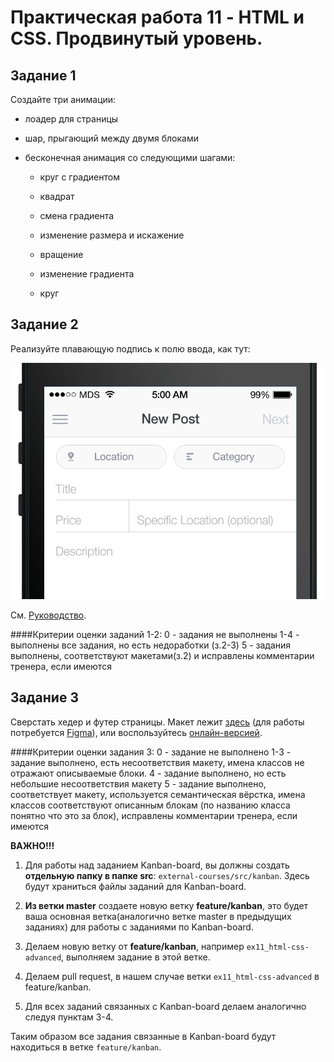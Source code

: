 # Практическая работа 11 - HTML и CSS. Продвинутый уровень.

## Задание 1

Создайте три анимации:

-   лоадер для страницы

-   шар, прыгающий между двумя блоками

-   бесконечная анимация со следующими шагами:

    -   круг с градиентом

    -   квадрат

    -   смена градиента

    -   изменение размера и искажение

    -   вращение

    -   изменение градиента

    -   круг

## Задание 2

Реализуйте плавающую подпись к полю ввода, как тут:

![Макет](assets/images/form-animation-_gif_.gif)

См. [Руководство](https://snook.ca/archives/html_and_css/floated-label-pattern-css).

####Критерии оценки заданий 1-2: 
0 - задания не выполнены
1-4 - выполнены все задания, но есть недоработки (з.2-3)
5 - задания выполнены, соответствуют макетами(з.2) и исправлены комментарии тренера, если имеются

## Задание 3
Сверстать хедер и футер страницы. Макет лежит [здесь](assets/images/Kanban.fig) (для работы потребуется [Figma](https://figma.com)), или воспользуйтесь  [онлайн-версией](https://www.figma.com/file/NUMbMR5pCisMuGNIhxgQI4/Kanban?node-id=1%3A2).

####Критерии оценки задания 3: 
0 - задание не выполнено
1-3 - задание выполнено, есть несоответствия макету, имена классов не отражают описываемые блоки.
4 - задание выполнено, но есть небольшие несоответствия макету
5 - задание выполнено, соответствует макету, используется семантическая вёрстка, имена классов соответствуют описанным блокам (по названию класса понятно что это за блок), исправлены комментарии тренера, если имеются

**ВАЖНО!!!**

1. Для работы над заданием Kanban-board, вы должны создать **отдельную папку в папке src**: `external-courses/src/kanban`. Здесь будут храниться файлы заданий для Kanban-board.

2. **Из ветки master** создаете новую ветку **feature/kanban**, это будет ваша основная ветка(аналогично ветке master в предыдущих заданиях) для работы с заданиями по Kanban-board.

3. Делаем новую ветку от **feature/kanban**, например `ex11_html-css-advanced`, выполняем задание в этой ветке.

4.  Делаем pull request, в нашем случае ветки `ex11_html-css-advanced` в feature/kanban.

5. Для всех заданий связанных с Kanban-board делаем аналогично следуя пунктам 3-4.

Таким образом все задания связанные в Kanban-board будут находиться в ветке `feature/kanban`.
